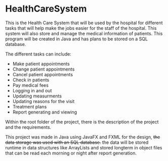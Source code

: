 # HealthCareSystem

This is the Health Care System that will be used by the hospital for different tasks that will help make the jobs easier for the staff of the hospital. This system will also store and manage the medical information of patients. This program will be created in Java and has plans to be stored on a SQL database. 

The different tasks can include:
* Make patient appointments
* Change patient appointments
* Cancel patient appointments
* Check in patients
* Pay medical fees
* Logging in and out
* Updating measurments
* Updating reasons for the visit
* Treatment plans
* Report generating and viewing

Within the root folder of the project, there is the description of the project and the requirements. 

This project was made in Java using JavaFX and FXML for the design, ~~the data storage was used with an SQL database.~~ the data will be stored runtime in data structures like ArrayLists and stored longterm in object files that can be read each morning or night after report generation.


